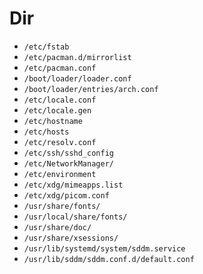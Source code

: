 # Dir

- `/etc/fstab`
- `/etc/pacman.d/mirrorlist`
- `/etc/pacman.conf`
- `/boot/loader/loader.conf`
- `/boot/loader/entries/arch.conf`
- `/etc/locale.conf`
- `/etc/locale.gen`
- `/etc/hostname`
- `/etc/hosts`
- `/etc/resolv.conf`
- `/etc/ssh/sshd_config`
- `/etc/NetworkManager/`
- `/etc/environment`
- `/etc/xdg/mimeapps.list`
- `/etc/xdg/picom.conf`
- `/usr/share/fonts/`
- `/usr/local/share/fonts/`
- `/usr/share/doc/`
- `/usr/share/xsessions/`
- `/usr/lib/systemd/system/sddm.service`
- `/usr/lib/sddm/sddm.conf.d/default.conf`

